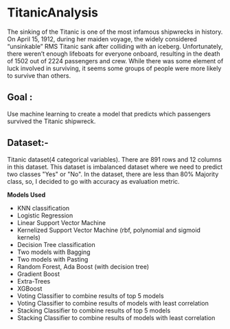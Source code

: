 # TitanicAnalysis
The sinking of the Titanic is one of the most infamous shipwrecks in history. On April 15, 1912, during her maiden voyage, the widely considered “unsinkable” RMS Titanic sank after colliding with an iceberg. Unfortunately, there weren’t enough lifeboats for everyone onboard, resulting in the death of 1502 out of 2224 passengers and crew. While there was some element of luck involved in surviving, it seems some groups of people were more likely to survive than others.

## Goal :
Use machine learning to create a model that predicts which passengers survived the Titanic shipwreck.

## Dataset:-

Titanic dataset(4 categorical variables). There are 891 rows and 12 columns in this dataset.
This dataset is imbalanced dataset where we need to predict two classes "Yes" or "No". In the dataset, there are less than 80% Majority class, so, I decided to go with accuracy as evaluation metric.

**Models Used**

* KNN classification
* Logistic Regression 
* Linear Support Vector Machine 
* Kernelized Support Vector Machine (rbf, polynomial and sigmoid kernels)
* Decision Tree classification
* Two models with Bagging
* Two models with Pasting 
* Random Forest, Ada Boost (with decision tree) 
* Gradient Boost
* Extra-Trees
* XGBoost
* Voting Classifier to combine results of top 5 models
* Voting Classifier to combine results of models with least correlation
* Stacking Classifier to combine results of top 5 models
* Stacking Classifier to combine results of models with least correlation
